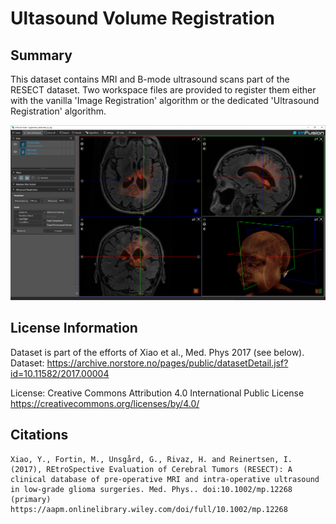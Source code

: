# Ultasound Volume Registration

## Summary

This dataset contains MRI and B-mode ultrasound scans part of the RESECT dataset. Two workspace files are provided to register them either with the vanilla 'Image Registration' algorithm or the dedicated 'Ultrasound Registration' algorithm.

![Screenshot](screenshot.png "Screenshot")


## License Information

Dataset is part of the efforts of Xiao et al., Med. Phys 2017 (see below).
Dataset: https://archive.norstore.no/pages/public/datasetDetail.jsf?id=10.11582/2017.00004

License: Creative Commons Attribution 4.0 International Public License
https://creativecommons.org/licenses/by/4.0/


## Citations

	Xiao, Y., Fortin, M., Unsgård, G., Rivaz, H. and Reinertsen, I. (2017), REtroSpective Evaluation of Cerebral Tumors (RESECT): A clinical database of pre-operative MRI and intra-operative ultrasound in low-grade glioma surgeries. Med. Phys.. doi:10.1002/mp.12268 (primary)
	https://aapm.onlinelibrary.wiley.com/doi/full/10.1002/mp.12268

